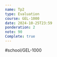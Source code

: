 ```yaml
---
name: Tp2
type: Evaluation
course: GEL-1000
date: 2024-10-25T23:59
ponderation: 2
note: 90
Complete: true
---
```

#school/GEL-1000  

